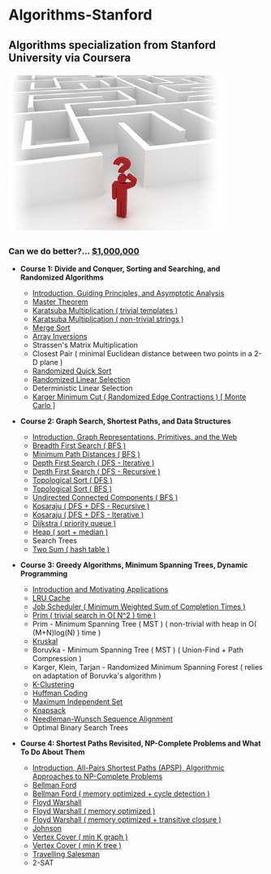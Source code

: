 # Algorithms-Stanford
## Algorithms specialization from Stanford University via Coursera

![Can We Do Better?](/documentation/can_we_do_better.png)
### Can we do better?... [$1,000,000](https://en.wikipedia.org/wiki/Millennium_Prize_Problems)

* **Course 1: Divide and Conquer, Sorting and Searching, and Randomized Algorithms**
  * [Introduction, Guiding Principles, and Asymptotic Analysis]( https://github.com/claytonjwong/Algorithms-Stanford/tree/master/documentation/introduction )
  * [Master Theorem]( https://github.com/claytonjwong/Algorithms-Stanford/tree/master/documentation/master_theorem )
  * [Karatsuba Multiplication ( trivial templates )]( https://github.com/claytonjwong/Algorithms-Stanford/blob/master/course1/karatsuba_multiplication )
  * [Karatsuba Multiplication ( non-trivial strings )]( https://github.com/claytonjwong/Algorithms-Stanford/blob/master/course1/karatsuba_multi_string )
  * [Merge Sort]( https://github.com/claytonjwong/Algorithms-Stanford/blob/master/course1/merge_sort )
  * [Array Inversions]( https://github.com/claytonjwong/Algorithms-Stanford/blob/master/course1/array_inversions )
  * Strassen's Matrix Multiplication
  * Closest Pair ( minimal Euclidean distance between two points in a 2-D plane )
  * [Randomized Quick Sort]( https://github.com/claytonjwong/Algorithms-Stanford/blob/master/course1/quick_sort )
  * [Randomized Linear Selection]( https://github.com/claytonjwong/Algorithms-Stanford/blob/master/course1/r_select )
  * Deterministic Linear Selection
  * [Karger Minimum Cut ( Randomized Edge Contractions ) [ Monte Carlo ]]( https://github.com/claytonjwong/Algorithms-Stanford/tree/master/course1/karger_min_cut )
  
* **Course 2: Graph Search, Shortest Paths, and Data Structures**
  * [Introduction, Graph Representations, Primitives, and the Web]( https://github.com/claytonjwong/Algorithms-Stanford/blob/master/documentation/graphs )
  * [Breadth First Search ( BFS )]( https://github.com/claytonjwong/Algorithms-Stanford/tree/master/course2/bfs )
  * [Minimum Path Distances ( BFS )]( https://github.com/claytonjwong/Algorithms-Stanford/tree/master/course2/bfs_min_path_dist )
  * [Depth First Search ( DFS - Iterative )]( https://github.com/claytonjwong/Algorithms-Stanford/tree/master/course2/dfs )
  * [Depth First Search ( DFS - Recursive )]( https://github.com/claytonjwong/Algorithms-Stanford/tree/master/course2/dfs_rec )
  * [Topological Sort ( DFS )]( https://github.com/claytonjwong/Algorithms-Stanford/blob/master/course2/topo_sort )
  * [Topological Sort ( BFS )]( https://github.com/claytonjwong/Algorithms-Stanford/blob/master/course2/topo_sort_prune_bfs )
  * [Undirected Connected Components ( BFS )]( https://github.com/claytonjwong/Algorithms-Stanford/blob/master/course2/ucc )
  * [Kosaraju ( DFS + DFS - Recursive )]( https://github.com/claytonjwong/Algorithms-Stanford/blob/master/course2/kosaraju_rec )
  * [Kosaraju ( DFS + DFS - Iterative )]( https://github.com/claytonjwong/Algorithms-Stanford/blob/master/course2/kosaraju_itr )
  * [Dijkstra ( priority queue )]( https://github.com/claytonjwong/Algorithms-Stanford/blob/master/course2/dijkstra )
  * [Heap ( sort + median )]( https://github.com/claytonjwong/Algorithms-Stanford/blob/master/course2/heap )
  * Search Trees
  * [Two Sum ( hash table )]( https://github.com/claytonjwong/Algorithms-Stanford/blob/master/course2/two_sum )
  
* **Course 3: Greedy Algorithms, Minimum Spanning Trees, Dynamic Programming**
  * [Introduction and Motivating Applications]( https://github.com/claytonjwong/Algorithms-Stanford/tree/master/documentation/greedy_mst_dp )
  * [LRU Cache]( https://github.com/claytonjwong/Algorithms-Stanford/tree/master/course3/LRU_cache )
  * [Job Scheduler ( Minimum Weighted Sum of Completion Times )]( https://github.com/claytonjwong/Algorithms-Stanford/blob/master/course3/schedule_jobs )
  * [Prim ( trivial search in O( N^2 ) time )]( https://github.com/claytonjwong/Algorithms-Stanford/tree/master/course3/prim_mst )
  * Prim - Minimum Spanning Tree ( MST ) ( non-trivial with heap in O( (M+N)log(N) ) time )
  * [Kruskal]( https://github.com/claytonjwong/Algorithms-Stanford/blob/master/course3/kruskal_mst )
  * Boruvka - Minimum Spanning Tree ( MST ) ( Union-Find + Path Compression )
  * Karger, Klein, Tarjan - Randomized Minimum Spanning Forest ( relies on adaptation of Boruvka's algorithm ) 
  * [K-Clustering]( https://github.com/claytonjwong/Algorithms-Stanford/blob/master/course3/clustering )
  * [Huffman Coding]( https://github.com/claytonjwong/Algorithms-Stanford/blob/master/course3/huffman )
  * [Maximum Independent Set]( https://github.com/claytonjwong/Algorithms-Stanford/blob/master/course3/max_independent_set )
  * [Knapsack]( https://github.com/claytonjwong/Algorithms-Stanford/tree/master/course3/knapsack )
  * [Needleman-Wunsch Sequence Alignment]( https://github.com/claytonjwong/Algorithms-Stanford/tree/master/course3/sequence_alignment )
  * Optimal Binary Search Trees
  
* **Course 4: Shortest Paths Revisited, NP-Complete Problems and What To Do About Them**
  * [Introduction, All-Pairs Shortest Paths (APSP), Algorithmic Approaches to NP-Complete Problems]( https://github.com/claytonjwong/Algorithms-Stanford/tree/master/documentation/apsp_npc )
  * [Bellman Ford]( https://github.com/claytonjwong/Algorithms-Stanford/tree/master/course4/bellman_ford )
  * [Bellman Ford ( memory optimized + cycle detection )]( https://github.com/claytonjwong/Algorithms-Stanford/tree/master/course4/bellman_ford_memopt )
  * [Floyd Warshall]( https://github.com/claytonjwong/Algorithms-Stanford/tree/master/course4/floyd_warshall )
  * [Floyd Warshall ( memory optimized )]( https://github.com/claytonjwong/Algorithms-Stanford/tree/master/course4/floyd_warshall_memopt )
  * [Floyd Warshall ( memory optimized + transitive closure )]( https://github.com/claytonjwong/Algorithms-Stanford/tree/master/course4/transitive_closure )
  * [Johnson]( https://github.com/claytonjwong/Algorithms-Stanford/tree/master/course4/johnson )
  * [Vertex Cover ( min K graph )]( https://github.com/claytonjwong/Algorithms-Stanford/tree/master/course4/vertex_cover_k_graph )
  * [Vertex Cover ( min K tree )]( https://github.com/claytonjwong/Algorithms-Stanford/tree/master/course4/vertex_cover_k_tree )
  * [Travelling Salesman]( https://github.com/claytonjwong/Algorithms-Stanford/tree/master/course4/travelling_salesman )
  * 2-SAT
